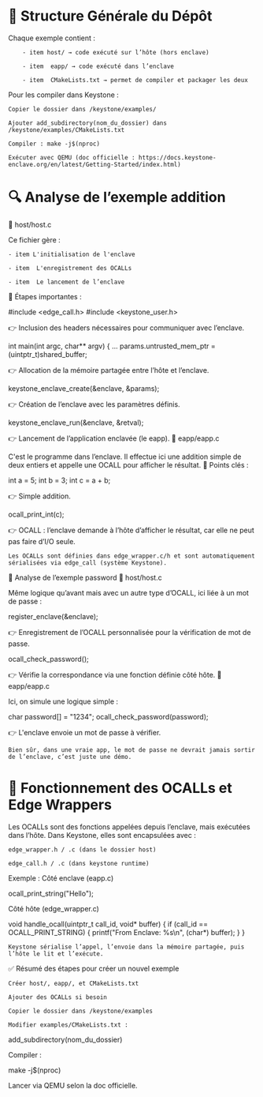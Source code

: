 # 📁 Structure Générale du Dépôt

Chaque exemple contient :

    	- item host/ → code exécuté sur l’hôte (hors enclave)

   	    - item  eapp/ → code exécuté dans l’enclave

   	    - item  CMakeLists.txt → permet de compiler et packager les deux

Pour les compiler dans Keystone :

    Copier le dossier dans /keystone/examples/

    Ajouter add_subdirectory(nom_du_dossier) dans /keystone/examples/CMakeLists.txt

    Compiler : make -j$(nproc)

    Exécuter avec QEMU (doc officielle : https://docs.keystone-enclave.org/en/latest/Getting-Started/index.html)

# 🔍 Analyse de l’exemple addition
🔹 host/host.c

Ce fichier gère :

    - item L'initialisation de l'enclave

  	- item  L'enregistrement des OCALLs

  	- item  Le lancement de l’enclave

📌 Étapes importantes :

#include <edge_call.h>
#include <keystone_user.h>

👉 Inclusion des headers nécessaires pour communiquer avec l’enclave.

int main(int argc, char** argv) {
    ...
    params.untrusted_mem_ptr = (uintptr_t)shared_buffer;

👉 Allocation de la mémoire partagée entre l’hôte et l’enclave.

keystone_enclave_create(&enclave, &params);

👉 Création de l’enclave avec les paramètres définis.

keystone_enclave_run(&enclave, &retval);

👉 Lancement de l’application enclavée (le eapp).
🔹 eapp/eapp.c

C'est le programme dans l’enclave. Il effectue ici une addition simple de deux entiers et appelle une OCALL pour afficher le résultat.
📌 Points clés :

int a = 5;
int b = 3;
int c = a + b;

👉 Simple addition.

ocall_print_int(c);

👉 OCALL : l’enclave demande à l’hôte d’afficher le résultat, car elle ne peut pas faire d’I/O seule.

    Les OCALLs sont définies dans edge_wrapper.c/h et sont automatiquement sérialisées via edge_call (système Keystone).

🔐 Analyse de l’exemple password
🔹 host/host.c

Même logique qu’avant mais avec un autre type d’OCALL, ici liée à un mot de passe :

register_enclave(&enclave);

👉 Enregistrement de l’OCALL personnalisée pour la vérification de mot de passe.

ocall_check_password();

👉 Vérifie la correspondance via une fonction définie côté hôte.
🔹 eapp/eapp.c

Ici, on simule une logique simple :

char password[] = "1234";
ocall_check_password(password);

👉 L'enclave envoie un mot de passe à vérifier.

    Bien sûr, dans une vraie app, le mot de passe ne devrait jamais sortir de l’enclave, c’est juste une démo.

# 🧩 Fonctionnement des OCALLs et Edge Wrappers

Les OCALLs sont des fonctions appelées depuis l’enclave, mais exécutées dans l’hôte. Dans Keystone, elles sont encapsulées avec :

    edge_wrapper.h / .c (dans le dossier host)

    edge_call.h / .c (dans keystone runtime)

Exemple :
Côté enclave (eapp.c)

ocall_print_string("Hello");

Côté hôte (edge_wrapper.c)

void handle_ocall(uintptr_t call_id, void* buffer) {
    if (call_id == OCALL_PRINT_STRING) {
        printf("From Enclave: %s\n", (char*) buffer);
    }
}

    Keystone sérialise l’appel, l’envoie dans la mémoire partagée, puis l’hôte le lit et l’exécute.

✅ Résumé des étapes pour créer un nouvel exemple

    Créer host/, eapp/, et CMakeLists.txt

    Ajouter des OCALLs si besoin

    Copier le dossier dans /keystone/examples

    Modifier examples/CMakeLists.txt :

add_subdirectory(nom_du_dossier)

Compiler :

make -j$(nproc)

Lancer via QEMU selon la doc officielle.
